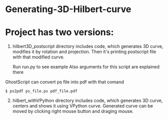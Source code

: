 # Generating-3D-Hilbert-curve

# Project has two versions:

1) hilbert3D_postscript directory includes code, which generates 3D curve, modifies it by rotation and projection. Then it's printing postscript file with that modified curve.

	Run run.py to see example 
Also arguments for this script are explained there

GhostScript can convert ps file into pdf with that comand

	$ ps2pdf ps_file.ps pdf_file.pdf


2) hilbert_withVPython directory includes code, which generates 3D curve, centers and shows it using VPython curve. Generated curve can be moved by clicking right mouse button and draging mouse.
